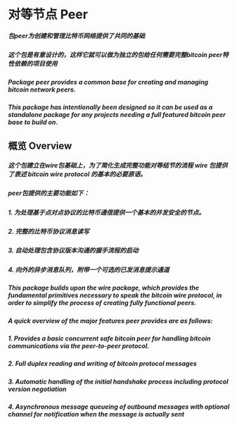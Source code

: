 <h1>对等节点 Peer</h1>
<h5>包peer为创建和管理比特币网络提供了共同的基础</h5>
<h5>这个包是有意设计的，这样它就可以做为独立的包给任何需要完整bitcoin peer特性依赖的项目使用</h5>
<h5>Package peer provides a common base for creating and managing bitcoin network peers.</h5>
<h5>This package has intentionally been designed so it can be used as a standalone package for any projects needing a full featured bitcoin peer base to build on.</h5>

<h2>概览 Overview</h2>
<h5>这个包建立在wire包基础上，为了简化生成完整功能对等结节的流程 wire 包提供了表述 bitcoin wire protocol 的基本的必要原语。</h5>
<h5>peer包提供的主要功能如下：</h5>
<h5>1. 为处理基于点对点协议的比特币通信提供一个基本的并发安全的节点。
<h5>2. 完整的比特币协议消息读写</h5>
<h5>3. 自动处理包含协议版本沟通的握手流程的启动</h5>
<h5>4. 向外的异步消息队列，附带一个可选的已发消息提示通道</h5>
<h5>This package builds upon the wire package, which provides the fundamental primitives necessary to speak the bitcoin wire protocol, in order to simplify the process of creating fully functional peers. </h5>
<h5>A quick overview of the major features peer provides are as follows:</h5>
<h5>1. Provides a basic concurrent safe bitcoin peer for handling bitcoin communications via the peer-to-peer protocol.</h5>
<h5>2. Full duplex reading and writing of bitcoin protocol messages</h5>
<h5>3. Automatic handling of the initial handshake process including protocol version negotiation</h5>
<h5>4. Asynchronous message queueing of outbound messages with optional channel for notification when the message is actually sent</h5>